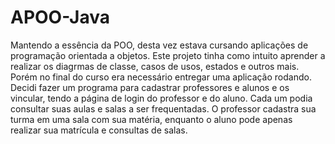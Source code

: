 # APOO-Java
Mantendo a essência da POO, desta vez estava cursando aplicações de programação orientada a objetos.
Este projeto tinha como intuito aprender a realizar os diagrmas de classe, casos de usos, estados e outros mais.
Porém no final do curso era necessário entregar uma aplicação rodando.
Decidi fazer um programa para cadastrar professores e alunos e os vincular, tendo a página de login do professor e do aluno.
Cada um podia consultar suas aulas e salas a ser frequentadas.
O professor cadastra sua turma em uma sala com sua matéria, enquanto o aluno pode apenas realizar sua matrícula e consultas de salas.
